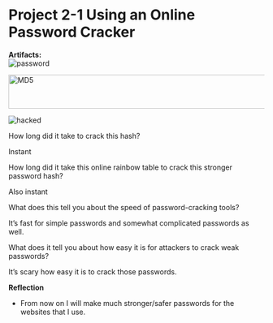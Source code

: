 # Project 2-1 Using an Online Password Cracker 




**Artifacts:**  
![password](password.png)

<img width="656" height="67" alt="MD5" src="https://github.com/user-attachments/assets/98f3dc80-169c-49a8-8133-42a8221ab094" />

![hacked](hacked%20password.png)

How long did it take to crack this hash?

Instant

How long did it take this online rainbow table to crack this stronger password hash?

Also instant 

What does this tell you about the speed of password-cracking tools?

It’s fast for simple passwords and somewhat complicated passwords as well. 

What does it tell you about how easy it is for attackers to crack weak passwords?


It’s scary how easy it is to crack those passwords. 




**Reflection**

- From now on I will make much stronger/safer passwords for the websites that I use. 



